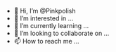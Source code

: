 - 👋 Hi, I’m @Pinkpolish
- 👀 I’m interested in ...
- 🌱 I’m currently learning ...
- 💞️ I’m looking to collaborate on ...
- 📫 How to reach me ...

<!---
Pinkpolish/Pinkpolish is a ✨ special ✨ repository because its `README.md` (this file) appears on your GitHub profile.
You can click the Preview link to take a look at your changes.
--->
